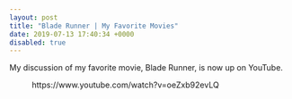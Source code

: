 ```yaml
---
layout: post
title: "Blade Runner | My Favorite Movies"
date: 2019-07-13 17:40:34 +0000
disabled: true
---
```

<!-- wp:paragraph -->
<p>My discussion of my favorite movie, Blade Runner, is now up on YouTube.</p>
<!-- /wp:paragraph -->

<!-- wp:core-embed/youtube {"url":"https://www.youtube.com/watch?v=oeZxb92evLQ","type":"video","providerNameSlug":"youtube","className":"wp-embed-aspect-16-9 wp-has-aspect-ratio"} -->
<figure class="wp-block-embed-youtube wp-block-embed is-type-video is-provider-youtube wp-embed-aspect-16-9 wp-has-aspect-ratio"><div class="wp-block-embed__wrapper">
https://www.youtube.com/watch?v=oeZxb92evLQ
</div></figure>
<!-- /wp:core-embed/youtube -->

